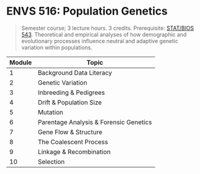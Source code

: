 # ENVS 516: Population Genetics

> Semester course; 3 lecture hours. 3 credits. Prerequisite: [STAT/BIOS 543](https://bulletin.vcu.edu/search/?P=STAT%20543). Theoretical and empirical analyses of how demographic and evolutionary processes influence neutral and adaptive genetic variation within populations.


Module  | Topic
--------|---------
1       | Background Data Literacy 
2       | Genetic Variation 
3       | Inbreeding & Pedigrees 
4       | Drift & Population Size 
5       | Mutation 
6       | Parentage Analysis & Forensic Genetics 
7       | Gene Flow & Structure  
8       | The Coalescent Process 
9       | Linkage & Recombination 
10      | Selection 




